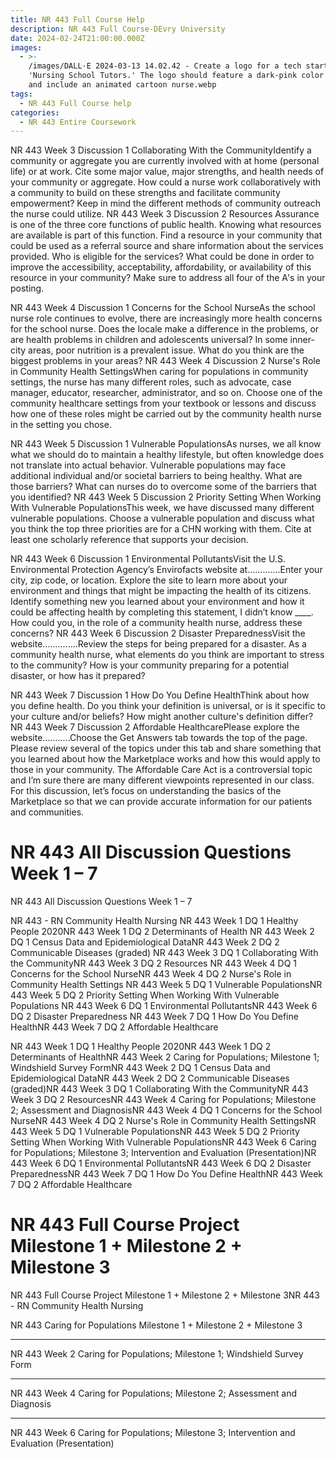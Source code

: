 ```yaml
---
title: NR 443 Full Course Help
description: NR 443 Full Course-DEvry University
date: 2024-02-24T21:00:00.000Z
images:
  - >-
    /images/DALL·E 2024-03-13 14.02.42 - Create a logo for a tech startup named
    'Nursing School Tutors.' The logo should feature a dark-pink color scheme
    and include an animated cartoon nurse.webp
tags:
  - NR 443 Full Course help
categories:
  - NR 443 Entire Coursework
---
```


NR 443 Week 3 Discussion 1 Collaborating With the CommunityIdentify a community or aggregate you are currently involved with at home (personal life) or at work. Cite some major value, major strengths, and health needs of your community or aggregate. How could a nurse work collaboratively with a community to build on these strengths and facilitate community empowerment? Keep in mind the different methods of community outreach the nurse could utilize.
NR 443 Week 3 Discussion 2 Resources
Assurance is one of the three core functions of public health. Knowing what resources are available is part of this function. Find a resource in your community that could be used as a referral source and share information about the services provided. Who is eligible for the services? What could be done in order to improve the accessibility, acceptability, affordability, or availability of this resource in your community? Make sure to address all four of the A's in your posting.

NR 443 Week 4 Discussion 1 Concerns for the School NurseAs the school nurse role continues to evolve, there are increasingly more health concerns for the school nurse. Does the locale make a difference in the problems, or are health problems in children and adolescents universal? In some inner-city areas, poor nutrition is a prevalent issue. What do you think are the biggest problems in your areas?
NR 443 Week 4 Discussion 2 Nurse's Role in Community Health SettingsWhen caring for populations in community settings, the nurse has many different roles, such as advocate, case manager, educator, researcher, administrator, and so on. Choose one of the community healthcare settings from your textbook or lessons and discuss how one of these roles might be carried out by the community health nurse in the setting you chose.

NR 443 Week 5 Discussion 1 Vulnerable PopulationsAs nurses, we all know what we should do to maintain a healthy lifestyle, but often knowledge does not translate into actual behavior. Vulnerable populations may face additional individual and/or societal barriers to being healthy. What are those barriers? What can nurses do to overcome some of the barriers that you identified?
NR 443 Week 5 Discussion 2 Priority Setting When Working With Vulnerable PopulationsThis week, we have discussed many different vulnerable populations. Choose a vulnerable population and discuss what you think the top three priorities are for a CHN working with them. Cite at least one scholarly reference that supports your decision.

NR 443 Week 6 Discussion 1 Environmental PollutantsVisit the U.S. Environmental Protection Agency’s Envirofacts website at.............Enter your city, zip code, or location. Explore the site to learn more about your environment and things that might be impacting the health of its citizens. Identify something new you learned about your environment and how it could be affecting health by completing this statement, I didn’t know \_\_\_\_. How could you, in the role of a community health nurse, address these concerns?
NR 443 Week 6 Discussion 2 Disaster PreparednessVisit the website..............Review the steps for being prepared for a disaster. As a community health nurse, what elements do you think are important to stress to the community? How is your community preparing for a potential disaster, or how has it prepared?

NR 443 Week 7 Discussion 1 How Do You Define HealthThink about how you define health. Do you think your definition is universal, or is it specific to your culture and/or beliefs? How might another culture's definition differ?
NR 443 Week 7 Discussion 2 Affordable HealthcarePlease explore the website...........Choose the Get Answers tab towards the top of the page. Please review several of the topics under this tab and share something that you learned about how the Marketplace works and how this would apply to those in your community. The Affordable Care Act is a controversial topic and I’m sure there are many different viewpoints represented in our class. For this discussion, let’s focus on understanding the basics of the Marketplace so that we can provide accurate information for our patients and communities.

# NR 443 All Discussion Questions Week 1 – 7

NR 443 All Discussion Questions Week 1 – 7

NR 443 - RN Community Health Nursing
NR 443 Week 1 DQ 1 Healthy People 2020NR 443 Week 1 DQ 2 Determinants of Health
NR 443 Week 2 DQ 1 Census Data and Epidemiological DataNR 443 Week 2 DQ 2 Communicable Diseases (graded)
NR 443 Week 3 DQ 1 Collaborating With the CommunityNR 443 Week 3 DQ 2 Resources
NR 443 Week 4 DQ 1 Concerns for the School NurseNR 443 Week 4 DQ 2 Nurse's Role in Community Health Settings
NR 443 Week 5 DQ 1 Vulnerable PopulationsNR 443 Week 5 DQ 2 Priority Setting When Working With Vulnerable Populations
NR 443 Week 6 DQ 1 Environmental PollutantsNR 443 Week 6 DQ 2 Disaster Preparedness
NR 443 Week 7 DQ 1 How Do You Define HealthNR 443 Week 7 DQ 2 Affordable Healthcare

NR 443 Week 1 DQ 1 Healthy People 2020NR 443 Week 1 DQ 2 Determinants of HealthNR 443 Week 2 Caring for Populations; Milestone 1; Windshield Survey FormNR 443 Week 2 DQ 1 Census Data and Epidemiological DataNR 443 Week 2 DQ 2 Communicable Diseases (graded)NR 443 Week 3 DQ 1 Collaborating With the CommunityNR 443 Week 3 DQ 2 ResourcesNR 443 Week 4 Caring for Populations; Milestone 2; Assessment and DiagnosisNR 443 Week 4 DQ 1 Concerns for the School NurseNR 443 Week 4 DQ 2 Nurse's Role in Community Health SettingsNR 443 Week 5 DQ 1 Vulnerable PopulationsNR 443 Week 5 DQ 2 Priority Setting When Working With Vulnerable PopulationsNR 443 Week 6 Caring for Populations; Milestone 3; Intervention and Evaluation (Presentation)NR 443 Week 6 DQ 1 Environmental PollutantsNR 443 Week 6 DQ 2 Disaster PreparednessNR 443 Week 7 DQ 1 How Do You Define HealthNR 443 Week 7 DQ 2 Affordable Healthcare

# NR 443 Full Course Project Milestone 1 + Milestone 2 + Milestone 3

NR 443 Full Course Project Milestone 1 + Milestone 2 + Milestone 3NR 443 - RN Community Health Nursing

NR 443 Caring for Populations Milestone 1 + Milestone 2 + Milestone 3



***

​NR 443 Week 2 Caring for Populations; Milestone 1; Windshield Survey Form



***

NR 443 Week 4 Caring for Populations; Milestone 2; Assessment and Diagnosis



***

​NR 443 Week 6 Caring for Populations; Milestone 3; Intervention and Evaluation (Presentation)
